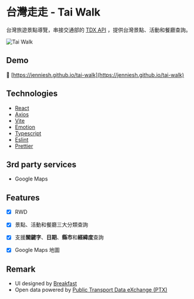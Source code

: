 # 台灣走走 - Tai Walk

台灣旅遊景點導覽，串接交通部的 [TDX API](https://ptx.transportdata.tw/MOTC/) ，提供台灣景點、活動和餐廳查詢。

![Tai Walk ](https://i.imgur.com/Xye6bjM.jpg)



## Demo

🚀 [https://jenniesh.github.io/tai-walk](https://jenniesh.github.io/tai-walk)





## Technologies
* [React](https://reactjs.org/)
* [Axios](https://axios-http.com/)
* [Vite](https://vitejs.dev/)
* [Emotion](https://emotion.sh/docs/introduction)
* [Typescript](https://www.typescriptlang.org/)
* [Eslint](https://eslint.org/)
* [Prettier](https://prettier.io/)


## 3rd party services

* Google Maps

## Features

- [x] RWD
- [x] 景點、活動和餐廳三大分類查詢
- [x] 支援**關鍵字**、**日期**、**縣市**和**經緯度**查詢
- [x] Google Maps 地圖


## Remark

- UI designed by [Breakfast](2021.thef2e.com/users/6296427084285739247?week=1&type=1)
- Open data powered by [Public Transport Data eXchange (PTX)](https://ptx.transportdata.tw/PTX/)